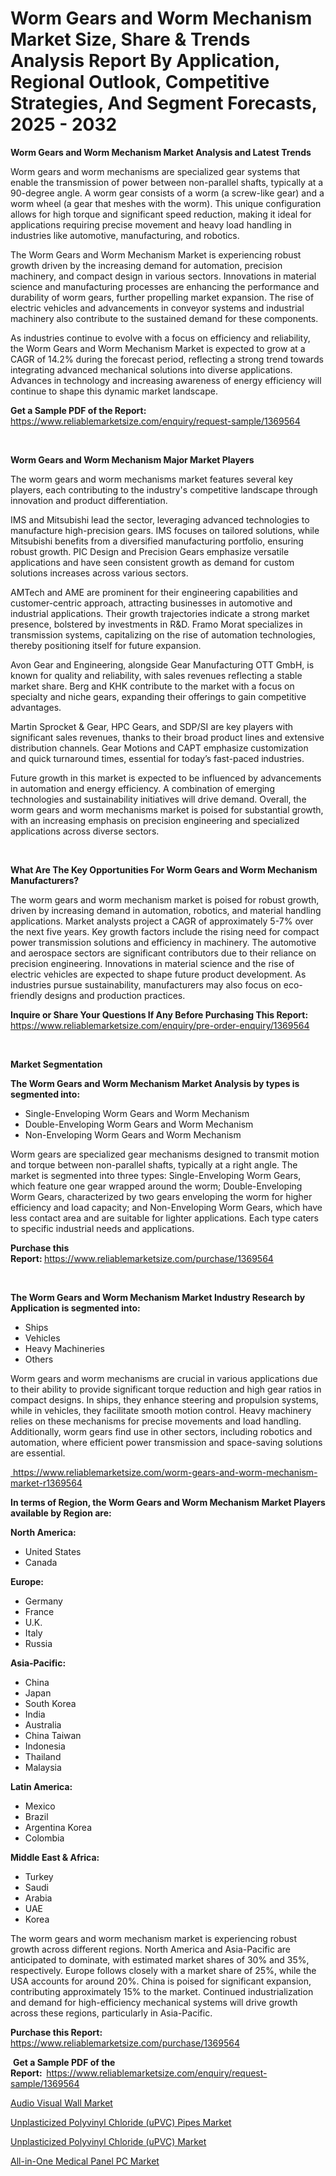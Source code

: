 <p><h1>Worm Gears and Worm Mechanism Market Size, Share & Trends Analysis Report By Application, Regional Outlook, Competitive Strategies, And Segment Forecasts, 2025 - 2032</h1></p><p><strong>Worm Gears and Worm Mechanism Market Analysis and Latest Trends</strong></p>
<p><p>Worm gears and worm mechanisms are specialized gear systems that enable the transmission of power between non-parallel shafts, typically at a 90-degree angle. A worm gear consists of a worm (a screw-like gear) and a worm wheel (a gear that meshes with the worm). This unique configuration allows for high torque and significant speed reduction, making it ideal for applications requiring precise movement and heavy load handling in industries like automotive, manufacturing, and robotics.</p><p>The Worm Gears and Worm Mechanism Market is experiencing robust growth driven by the increasing demand for automation, precision machinery, and compact design in various sectors. Innovations in material science and manufacturing processes are enhancing the performance and durability of worm gears, further propelling market expansion. The rise of electric vehicles and advancements in conveyor systems and industrial machinery also contribute to the sustained demand for these components. </p><p>As industries continue to evolve with a focus on efficiency and reliability, the Worm Gears and Worm Mechanism Market is expected to grow at a CAGR of 14.2% during the forecast period, reflecting a strong trend towards integrating advanced mechanical solutions into diverse applications. Advances in technology and increasing awareness of energy efficiency will continue to shape this dynamic market landscape.</p></p>
<p><strong>Get a Sample PDF of the Report:&nbsp;</strong> <a href="https://www.reliablemarketsize.com/enquiry/request-sample/1369564?utm_campaign=1833&utm_medium=2&utm_source=Github&utm_content=ia&utm_term=22032025&utm_id=worm-gears-and-worm-mechanism">https://www.reliablemarketsize.com/enquiry/request-sample/1369564</a></p>
<p>&nbsp;</p>
<p><strong>Worm Gears and Worm Mechanism Major Market Players</strong></p>
<p><p>The worm gears and worm mechanisms market features several key players, each contributing to the industry's competitive landscape through innovation and product differentiation.  </p><p>IMS and Mitsubishi lead the sector, leveraging advanced technologies to manufacture high-precision gears. IMS focuses on tailored solutions, while Mitsubishi benefits from a diversified manufacturing portfolio, ensuring robust growth. PIC Design and Precision Gears emphasize versatile applications and have seen consistent growth as demand for custom solutions increases across various sectors.</p><p>AMTech and AME are prominent for their engineering capabilities and customer-centric approach, attracting businesses in automotive and industrial applications. Their growth trajectories indicate a strong market presence, bolstered by investments in R&D. Framo Morat specializes in transmission systems, capitalizing on the rise of automation technologies, thereby positioning itself for future expansion.</p><p>Avon Gear and Engineering, alongside Gear Manufacturing OTT GmbH, is known for quality and reliability, with sales revenues reflecting a stable market share. Berg and KHK contribute to the market with a focus on specialty and niche gears, expanding their offerings to gain competitive advantages.</p><p>Martin Sprocket & Gear, HPC Gears, and SDP/SI are key players with significant sales revenues, thanks to their broad product lines and extensive distribution channels. Gear Motions and CAPT emphasize customization and quick turnaround times, essential for today’s fast-paced industries.</p><p>Future growth in this market is expected to be influenced by advancements in automation and energy efficiency. A combination of emerging technologies and sustainability initiatives will drive demand. Overall, the worm gears and worm mechanisms market is poised for substantial growth, with an increasing emphasis on precision engineering and specialized applications across diverse sectors.</p></p>
<p>&nbsp;</p>
<p><strong>What Are The Key Opportunities For Worm Gears and Worm Mechanism Manufacturers?</strong></p>
<p><p>The worm gears and worm mechanism market is poised for robust growth, driven by increasing demand in automation, robotics, and material handling applications. Market analysts project a CAGR of approximately 5-7% over the next five years. Key growth factors include the rising need for compact power transmission solutions and efficiency in machinery. The automotive and aerospace sectors are significant contributors due to their reliance on precision engineering. Innovations in material science and the rise of electric vehicles are expected to shape future product development. As industries pursue sustainability, manufacturers may also focus on eco-friendly designs and production practices.</p></p>
<p><strong>Inquire or Share Your Questions If Any Before Purchasing This Report:</strong> <a href="https://www.reliablemarketsize.com/enquiry/pre-order-enquiry/1369564?utm_campaign=1833&utm_medium=2&utm_source=Github&utm_content=ia&utm_term=22032025&utm_id=worm-gears-and-worm-mechanism">https://www.reliablemarketsize.com/enquiry/pre-order-enquiry/1369564</a></p>
<p>&nbsp;</p>
<p><strong>Market Segmentation</strong></p>
<p><strong>The Worm Gears and Worm Mechanism Market Analysis by types is segmented into:</strong></p>
<p><ul><li>Single-Enveloping Worm Gears and Worm Mechanism</li><li>Double-Enveloping Worm Gears and Worm Mechanism</li><li>Non-Enveloping Worm Gears and Worm Mechanism</li></ul></p>
<p><p>Worm gears are specialized gear mechanisms designed to transmit motion and torque between non-parallel shafts, typically at a right angle. The market is segmented into three types: Single-Enveloping Worm Gears, which feature one gear wrapped around the worm; Double-Enveloping Worm Gears, characterized by two gears enveloping the worm for higher efficiency and load capacity; and Non-Enveloping Worm Gears, which have less contact area and are suitable for lighter applications. Each type caters to specific industrial needs and applications.</p></p>
<p><strong>Purchase this Report:&nbsp;</strong><a href="https://www.reliablemarketsize.com/purchase/1369564?utm_campaign=1833&utm_medium=2&utm_source=Github&utm_content=ia&utm_term=22032025&utm_id=worm-gears-and-worm-mechanism">https://www.reliablemarketsize.com/purchase/1369564</a></p>
<p>&nbsp;</p>
<p><strong>The Worm Gears and Worm Mechanism Market Industry Research by Application is segmented into:</strong></p>
<p><ul><li>Ships</li><li>Vehicles</li><li>Heavy Machineries</li><li>Others</li></ul></p>
<p><p>Worm gears and worm mechanisms are crucial in various applications due to their ability to provide significant torque reduction and high gear ratios in compact designs. In ships, they enhance steering and propulsion systems, while in vehicles, they facilitate smooth motion control. Heavy machinery relies on these mechanisms for precise movements and load handling. Additionally, worm gears find use in other sectors, including robotics and automation, where efficient power transmission and space-saving solutions are essential.</p></p>
<p><a href="https://www.reliablemarketsize.com/worm-gears-and-worm-mechanism-market-r1369564?utm_campaign=1833&utm_medium=2&utm_source=Github&utm_content=ia&utm_term=22032025&utm_id=worm-gears-and-worm-mechanism">&nbsp;https://www.reliablemarketsize.com/worm-gears-and-worm-mechanism-market-r1369564</a></p>
<p><strong>In terms of Region, the Worm Gears and Worm Mechanism Market Players available by Region are:</strong></p>
<p>
    <p> <strong> North America: </strong>
        <ul>
            <li>United States</li>
            <li>Canada</li>
        </ul>
        </p> 
    <p> <strong> Europe: </strong>
        <ul>
            <li>Germany</li>
            <li>France</li>
            <li>U.K.</li>
            <li>Italy</li>
            <li>Russia</li>
        </ul>
        </p> 
    <p> <strong> Asia-Pacific: </strong>
        <ul>
            <li>China</li>
            <li>Japan</li>
            <li>South Korea</li>
            <li>India</li>
            <li>Australia</li>
            <li>China Taiwan</li>
            <li>Indonesia</li>
            <li>Thailand</li>
            <li>Malaysia</li>
        </ul>
        </p> 
    <p> <strong> Latin America: </strong>
        <ul>
            <li>Mexico</li>
            <li>Brazil</li>
            <li>Argentina Korea</li>
            <li>Colombia</li>
        </ul>
        </p> 
    <p> <strong> Middle East & Africa: </strong>
        <ul>
            <li>Turkey</li>
            <li>Saudi</li>
            <li>Arabia</li>
            <li>UAE</li>
            <li>Korea</li>
        </ul>
    </p>
    </p>
<p><p>The worm gears and worm mechanism market is experiencing robust growth across different regions. North America and Asia-Pacific are anticipated to dominate, with estimated market shares of 30% and 35%, respectively. Europe follows closely with a market share of 25%, while the USA accounts for around 20%. China is poised for significant expansion, contributing approximately 15% to the market. Continued industrialization and demand for high-efficiency mechanical systems will drive growth across these regions, particularly in Asia-Pacific.</p></p>
<p><strong>Purchase this Report: </strong><a href="https://www.reliablemarketsize.com/purchase/1369564?utm_campaign=1833&utm_medium=2&utm_source=Github&utm_content=ia&utm_term=22032025&utm_id=worm-gears-and-worm-mechanism">https://www.reliablemarketsize.com/purchase/1369564</a></p>
<p>&nbsp;<strong>Get a Sample PDF of the Report:&nbsp;&nbsp;</strong><a href="https://www.reliablemarketsize.com/enquiry/request-sample/1369564?utm_campaign=1833&utm_medium=2&utm_source=Github&utm_content=ia&utm_term=22032025&utm_id=worm-gears-and-worm-mechanism">https://www.reliablemarketsize.com/enquiry/request-sample/1369564</a></p>
<p><strong></strong></p>
<p><p><a href="https://github.com/rullihipes6h/Market-Research-Report-List-1/blob/main/audio-visual-wall-market.md?utm_campaign=1833&utm_medium=2&utm_source=Github&utm_content=ia&utm_term=22032025&utm_id=worm-gears-and-worm-mechanism">Audio Visual Wall Market</a></p><p><a href="https://github.com/FassouRP/Market-Research-Report-List-7/blob/main/unplasticized-polyvinyl-chloride-upvc-pipes-market.md?utm_campaign=1833&utm_medium=2&utm_source=Github&utm_content=ia&utm_term=22032025&utm_id=worm-gears-and-worm-mechanism">Unplasticized Polyvinyl Chloride (uPVC) Pipes Market</a></p><p><a href="https://github.com/zeraikulkawb/Market-Research-Report-List-1/blob/main/unplasticized-polyvinyl-chloride-upvc-market.md?utm_campaign=1833&utm_medium=2&utm_source=Github&utm_content=ia&utm_term=22032025&utm_id=worm-gears-and-worm-mechanism">Unplasticized Polyvinyl Chloride (uPVC) Market</a></p><p><a href="https://github.com/dandatesha7q/Market-Research-Report-List-1/blob/main/all-in-one-medical-panel-pc-market.md?utm_campaign=1833&utm_medium=2&utm_source=Github&utm_content=ia&utm_term=22032025&utm_id=worm-gears-and-worm-mechanism">All-in-One Medical Panel PC Market</a></p></p>